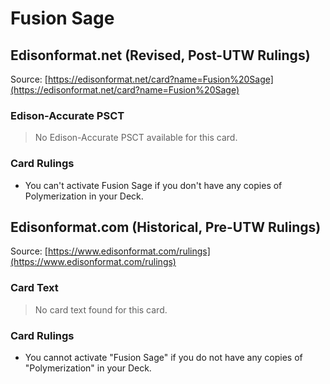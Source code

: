 # Fusion Sage

## Edisonformat.net (Revised, Post-UTW Rulings)

Source: [https://edisonformat.net/card?name=Fusion%20Sage](https://edisonformat.net/card?name=Fusion%20Sage)

### Edison-Accurate PSCT

> No Edison-Accurate PSCT available for this card.

### Card Rulings

*   You can't activate Fusion Sage if you don't have any copies of Polymerization in your Deck.


## Edisonformat.com (Historical, Pre-UTW Rulings)

Source: [https://www.edisonformat.com/rulings](https://www.edisonformat.com/rulings)

### Card Text

> No card text found for this card.

### Card Rulings

*   You cannot activate "Fusion Sage" if you do not have any copies of "Polymerization" in your Deck.


